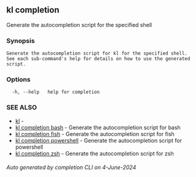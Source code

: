 ## kl completion

Generate the autocompletion script for the specified shell

### Synopsis

```
Generate the autocompletion script for kl for the specified shell.
See each sub-command's help for details on how to use the generated script.

```

### Options

```
  -h, --help   help for completion
```

### SEE ALSO

* [kl](kl.md)  - 
* [kl completion bash](kl_completion_bash.md)  - Generate the autocompletion script for bash
* [kl completion fish](kl_completion_fish.md)  - Generate the autocompletion script for fish
* [kl completion powershell](kl_completion_powershell.md)  - Generate the autocompletion script for powershell
* [kl completion zsh](kl_completion_zsh.md)  - Generate the autocompletion script for zsh

###### Auto generated by completion CLI on 4-June-2024
